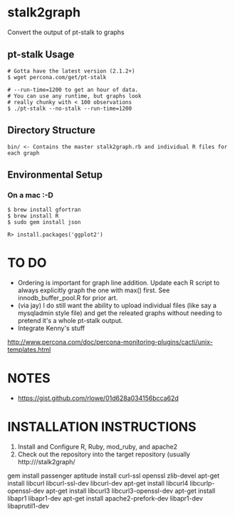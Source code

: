 stalk2graph
===========

Convert the output of pt-stalk to graphs

pt-stalk Usage
--------------

    # Gotta have the latest version (2.1.2+)
    $ wget percona.com/get/pt-stalk
    
    # --run-time=1200 to get an hour of data. 
    # You can use any runtime, but graphs look 
    # really chunky with < 100 observations
    $ ./pt-stalk --no-stalk --run-time=1200

Directory Structure
-------------------

    bin/ <- Contains the master stalk2graph.rb and individual R files for each graph

Environmental Setup
-------------------

### On a mac :-D

    $ brew install gfortran
    $ brew install R
    $ sudo gem install json

    R> install.packages('ggplot2')

TO DO
=====

* Ordering is important for graph line addition.  Update each R script
  to always explicitly graph the one with max() first.  See
  innodb_buffer_pool.R for prior art.
* (via jay) I do still want the ability to upload individual files (like say a mysqladmin style file) and get the releated graphs without needing to pretend it's a whole pt-stalk output.
* Integrate Kenny's stuff

http://www.percona.com/doc/percona-monitoring-plugins/cacti/unix-templates.html

NOTES
=====

* https://gist.github.com/rlowe/01d628a034156bcca62d

INSTALLATION INSTRUCTIONS
=========================

1) Install and Configure R, Ruby, mod_ruby, and apache2
2) Check out the repository into the target repository (usually
http://<blah>/stalk2graph/

gem install passenger
aptitude install curl-ssl openssl zlib-devel
apt-get install libcurl libcurl-ssl-dev libcurl-dev
apt-get install libcurl4 libcurlp-openssl-dev
apt-get install libcurl3 libcurl3-openssl-dev
apt-get install libapr1 libapr1-dev
apt-get install apache2-prefork-dev libapr1-dev libaprutil1-dev
